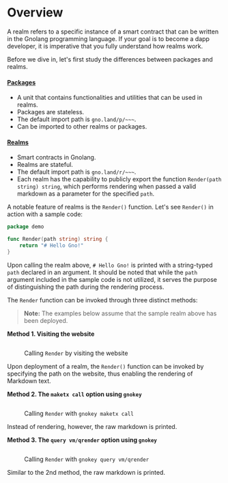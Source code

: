 # Overview

A realm refers to a specific instance of a smart contract that can be written in the Gnolang programming language. If your goal is to become a dapp developer, it is imperative that you fully understand how realms work.

Before we dive in, let's first study the differences between packages and realms.

#### [**Packages**](https://github.com/gnolang/gno/tree/master/examples/gno.land/p)

* A unit that contains functionalities and utilities that can be used in realms.
* Packages are stateless.
* The default import path is `gno.land/p/~~~`.
* Can be imported to other realms or packages.

#### [**Realms**](https://github.com/gnolang/gno/tree/master/examples/gno.land/r)

* Smart contracts in Gnolang.
* Realms are stateful.
* The default import path is `gno.land/r/~~~`.
* Each realm has the capability to publicly export the function `Render(path string) string`, which performs rendering when passed a valid markdown as a parameter for the specified `path`.

A notable feature of realms is the `Render()` function. Let's see `Render()` in action with a sample code:

```go
package demo

func Render(path string) string {
	return "# Hello Gno!"
}
```

Upon calling the realm above, `# Hello Gno!` is printed with a string-typed `path` declared in an argument. It should be noted that while the `path` argument included in the sample code is not utilized, it serves the purpose of distinguishing the path during the rendering process.

The `Render` function can be invoked through three distinct methods:

> **Note:** The examples below assume that the sample realm above has been deployed.

**Method 1. Visiting the website**

<figure><img src="../../.gitbook/assets/img01.png" alt=""><figcaption><p>Calling <code>Render</code> by visiting the website</p></figcaption></figure>

Upon deployment of a realm, the `Render()` function can be invoked by specifying the path on the website, thus enabling the rendering of Markdown text.

**Method 2. The `maketx call` option using `gnokey`**

<figure><img src="../../.gitbook/assets/img02.png" alt=""><figcaption><p>Calling <code>Render</code> with <code>gnokey maketx call</code></p></figcaption></figure>

Instead of rendering, however, the raw markdown is printed.

**Method 3. The `query vm/qrender` option using `gnokey`**

<figure><img src="../../.gitbook/assets/img03.png" alt=""><figcaption><p>Calling <code>Render</code> with <code>gnokey query vm/qrender</code></p></figcaption></figure>

Similar to the 2nd method, the raw markdown is printed.
